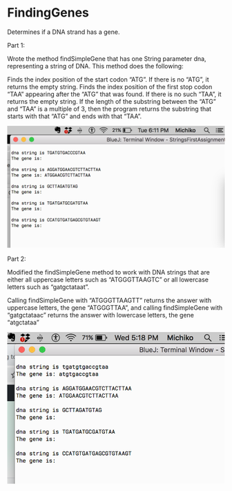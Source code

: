 # FindingGenes
Determines if a DNA strand has a gene. 

Part 1: 

Wrote the method findSimpleGene that has one String parameter dna, representing a string of DNA. This method does the following:

Finds the index position of the start codon “ATG”. If there is no “ATG”, it returns the empty string. Finds the index position of the first stop codon “TAA” appearing after the “ATG” that was found. If there is no such “TAA”, it returns the empty string. If the length of the substring between the “ATG” and “TAA” is a multiple of 3, then the program returns the substring that starts with that “ATG” and ends with that “TAA”.

![Output](https://github.com/michikofeehan/FindingGenes/blob/master/Output%20FindingGenes%20Michiko.png)



Part 2:

Modified the findSimpleGene method to work with DNA strings that are either all uppercase letters such as “ATGGGTTAAGTC” or all lowercase letters such as “gatgctataat”. 
 
Calling findSimpleGene with “ATGGGTTAAGTT” returns the answer with uppercase letters, the gene “ATGGGTTAA”, and calling findSimpleGene with “gatgctataac” returns the answer with lowercase letters, the gene “atgctataa”

![Output](https://github.com/michikofeehan/FindingGenes/blob/master/outputPart2.png)
